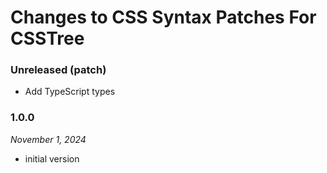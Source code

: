 # Changes to CSS Syntax Patches For CSSTree

### Unreleased (patch)

- Add TypeScript types

### 1.0.0

_November 1, 2024_

- initial version 

